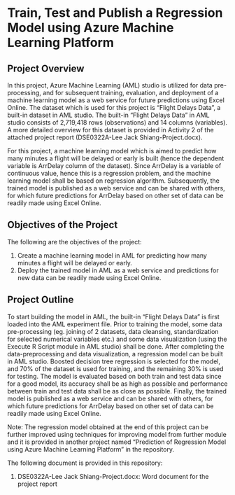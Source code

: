 # Train, Test and Publish a Regression Model using Azure Machine Learning Platform

## Project Overview

In this project, Azure Machine Learning (AML) studio is utilized for data pre-processing, and for subsequent training, evaluation, and deployment of a machine learning model as a web service for future predictions using Excel Online. The dataset which is used for this project is “Flight Delays Data”, a built-in dataset in AML studio. The built-in “Flight Delays Data” in AML studio consists of 2,719,418 rows (observations) and 14 columns (variables). A more detailed overview for this dataset is provided in Activity 2 of the attached project report (DSE0322A-Lee Jack Shiang-Project.docx).

For this project, a machine learning model which is aimed to predict how many minutes a flight will be delayed or early is built (hence the dependent variable is ArrDelay column of the dataset). Since ArrDelay is a variable of continuous value, hence this is a regression problem, and the machine learning model shall be based on regression algorithm. Subsequently, the trained model is published as a web service and can be shared with others, for which future predictions for ArrDelay based on other set of data can be readily made using Excel Online.

## Objectives of the Project
The following are the objectives of the project:
1.	Create a machine learning model in AML for predicting how many minutes a flight will be delayed or early.
2.	Deploy the trained model in AML as a web service and predictions for new data can be readily made using Excel Online.

## Project Outline
To start building the model in AML, the built-in “Flight Delays Data” is first loaded into the AML experiment file. Prior to training the model, some data pre-processing (eg. joining of 2 datasets, data cleansing, standardization for selected numerical variables etc.) and some data visualization (using the Execute R Script module in AML studio) shall be done.
After completing the data-preprocessing and data visualization, a regression model can be built in AML studio. Boosted decision tree regression is selected for the model, and 70% of the dataset is used for training, and the remaining 30% is used for testing. The model is evaluated based on both train and test data since for a good model, its accuracy shall be as high as possible and performance between train and test data shall be as close as possible. Finally, the trained model is published as a web service and can be shared with others, for which future predictions for ArrDelay based on other set of data can be readily made using Excel Online.

Note: The regression model obtained at the end of this project can be further improved using techniques for improving model from further module and it is provided in another project named “Prediction of Regression Model using Azure Machine Learning Platform” in the repository.

The following document is provided in this repository:
  1. DSE0322A-Lee Jack Shiang-Project.docx: Word document for the project report
